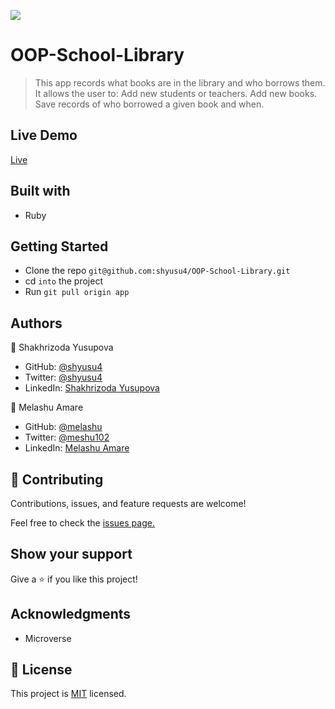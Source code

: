 ![](https://img.shields.io/badge/Microverse-blueviolet)

# OOP-School-Library

> This app records what books are in the library and who borrows them. It allows the user to:
Add new students or teachers.
Add new books.
Save records of who borrowed a given book and when.

## Live Demo

[Live]()

## Built with

- Ruby

## Getting Started

- Clone the repo `git@github.com:shyusu4/OOP-School-Library.git`
- cd `into` the project
- Run `git pull origin app`

## Authors

👤 Shakhrizoda Yusupova

- GitHub: [@shyusu4](https://github.com/shyusu4)
- Twitter: [@shyusu4](https://twitter.com/shyusu4)
- LinkedIn: [Shakhrizoda Yusupova](https://www.linkedin.com/in/shyusu4/)

👤 Melashu Amare

- GitHub: [@melashu](https://github.com/melashu)
- Twitter: [@meshu102](https://twitter.com/meshu102)
- LinkedIn: [Melashu Amare](https://www.linkedin.com/in/melashu-amare/)

## 🤝 Contributing

Contributions, issues, and feature requests are welcome!

Feel free to check the [issues page.](https://github.com/shyusu4/OOP-School-Library/issues)

## Show your support

Give a ⭐️ if you like this project!

## Acknowledgments

- Microverse

## 📝 License

This project is [MIT]() licensed.